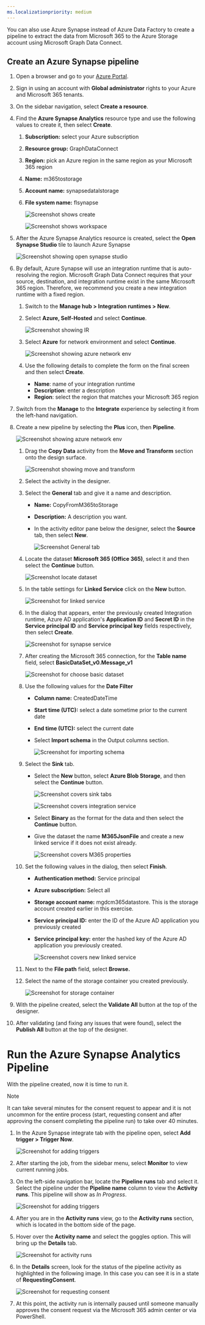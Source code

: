 ```yaml
---
ms.localizationpriority: medium
---
```


<!-- markdownlint-disable MD002 MD041 -->

You can also use Azure Synapse instead of Azure Data Factory to create a pipeline to extract the data from Microsoft 365 to the Azure Storage account using Microsoft Graph Data Connect.

## Create an Azure Synapse pipeline

1. Open a browser and go to your [Azure Portal](https://portal.azure.com/#home).

2. Sign in using an account with **Global administrator** rights to your Azure and Microsoft 365 tenants.

3. On the sidebar navigation, select **Create a resource**. 

4. Find the **Azure Synapse Analytics** resource type and use the following values to create it, then select **Create**. 
    1. **Subscription:** select your Azure subscription 
    2. **Resource group:** GraphDataConnect 
    3. **Region:** pick an Azure region in the same region as your Microsoft 365 region 
    4. **Name:** m365tostorage 
    5. **Account name:** synapsedatalstorage 
    6. **File system name:** flsynapse 

        ![Screenshot shows create](../concepts/images/data-connect-synapse-create.png)

        ![Screenshot shows workspace](../concepts/images/data-connect-synapse-workspace.png)

5. After the Azure Synapse Analytics resource is created, select the **Open Synapse Studio** tile to launch Azure Synapse

    ![Screenshot showing open synapse studio](../concepts/images/azure-synapse-studio-tile.png)

6. By default, Azure Synapse will use an integration runtime that is auto-resolving the region. Microsoft Graph Data Connect requires that your source, destination, and integration runtime exist in the same Microsoft 365 region. Therefore, we recommend you create a new integration runtime with a fixed region.

    1. Switch to the **Manage hub > Integration runtimes > New**.

    2. Select **Azure, Self-Hosted** and select **Continue**.

        ![Screenshot showing IR](../concepts/images/data-connect-synapse-IR.png)

    3. Select **Azure** for network environment and select **Continue**.

        ![Screenshot showing azure network env](../concepts/images/data-connect-synapse-azure.png)

    4. Use the following details to complete the form on the final screen and then select **Create**.
        - **Name**: name of your integration runtime
        - **Description**: enter a description
        - **Region**: select the region that matches your Microsoft 365 region

7. Switch from the **Manage** to the **Integrate** experience by selecting it from the left-hand navigation.

8. Create a new pipeline by selecting the **Plus** icon, then **Pipeline**.

    ![Screenshot showing azure network env](../concepts/images/data-connect-synapse-pipeline.png)

    1. Drag the **Copy Data** activity from the **Move and Transform** section onto the design surface.

        ![Screenshot showing move and transform](../concepts/images/data-connect-synapse-move-transform.png)
    
    2. Select the activity in the designer.
    3. Select the **General** tab and give it a name and description.
        - **Name:** CopyFromM365toStorage
        - **Description:** A description you want.
        - In the activity editor pane below the designer, select the **Source** tab, then select **New**.

            ![Screenshot General tab](../concepts/images/data-connect-synapse-general.png)

    4. Locate the dataset **Microsoft 365 (Office 365)**, select it and then select the **Continue** button.
        
        ![Screenshot locate dataset](../concepts/images/data-connect-synapse-locate-dataset.png)
        
    5. In the table settings for **Linked Service** click on the **New** button.
        
        ![Screenshot for linked service](../concepts/images/data-connect-synapse-linked-service.png)
        
    6. In the dialog that appears, enter the previously created Integration runtime, Azure AD application's **Application ID** and **Secret ID** in the **Service principal ID** and **Service principal key** fields respectively, then select **Create**.
        
        ![Screenshot for synapse service](../concepts/images/data-connect-synapse-service-id.png)

    7. After creating the Microsoft 365 connection, for the **Table name** field, select **BasicDataSet_v0.Message_v1**
        
        ![Screenshot for choose basic dataset](../concepts/images/data-connect-synapse-basic-dataset-choose.png)
        
    8. Use the following values for the **Date Filter**
        - **Column name:** CreatedDateTime
        - **Start time (UTC):** select a date sometime prior to the current date
        - **End time (UTC):** select the current date
        - Select **Import schema** in the Output columns section.

            ![Screenshot for importing schema](../concepts/images/data-connect-synapse-import-schema.png)
    
    9. Select the **Sink** tab.
        - Select the **New** button, select **Azure Blob Storage**, and then select the **Continue** button.

            ![Screenshot covers sink tabs](../concepts/images/data-connect-synapse-sink.png)

            ![Screenshot covers integration service](../concepts/images/data-connect-synapse-integration-service.png)

        - Select **Binary** as the format for the data and then select the **Continue** button.
        - Give the dataset the name **M365JsonFile** and create a new linked service if it does not exist already.

            ![Screenshot covers M365 properties](../concepts/images/data-connect-synapse-set-properties.png)

    10. Set the following values in the dialog, then select **Finish**.
        - **Authentication method:** Service principal
        - **Azure subscription:** Select all
        - **Storage account name:** mgdcm365datastore. This is the storage account created earlier in this exercise.
        - **Service principal ID:** enter the ID of the Azure AD application you previously created
        - **Service principal key:** enter the hashed key of the Azure AD application you previously created.

            ![Screenshot covers new linked service](../concepts/images/data-connect-synapse-new-linked-service.png) 
    
    11. Next to the **File path** field, select **Browse.**
    
    12. Select the name of the storage container you created previously.

        ![Screenshot for storage container](../concepts/images/data-connect-synapse-storage.png)

9. With the pipeline created, select the **Validate All** button at the top of the designer.

10.	After validating (and fixing any issues that were found), select the **Publish All** button at the top of the designer.

# Run the Azure Synapse Analytics Pipeline

With the pipeline created, now it is time to run it.

> [!NOTE]
> It can take several minutes for the consent request to appear and it is not uncommon for the entire process (start, requesting consent and after approving the consent completing the pipeline run) to take over 40 minutes.

1. In the Azure Synapse integrate tab with the pipeline open, select **Add trigger > Trigger Now**.

    ![Screenshot for adding triggers](../concepts/images/data-connect-synapse-trigger.png)

2.	After starting the job, from the sidebar menu, select **Monitor** to view current running jobs.

3.	On the left-side navigation bar, locate the **Pipeline runs** tab and select it. Select the pipeline under the **Pipeline name** column to view the **Activity runs**. This pipeline will show as *In Progress*.

    ![Screenshot for adding triggers](../concepts/images/data-connect-synapse-pipeline-runs.png)

4.	After you are in the **Activity runs** view, go to the **Activity runs** section, which is located in the bottom side of the page.

5.	Hover over the **Activity name** and select the goggles option. This will bring up the **Details** tab.

    ![Screenshot for activity runs](../concepts/images/data-connect-synapse-activity-run.png)

6.	In the **Details** screen, look for the status of the pipeline activity as highlighted in the following image. In this case you can see it is in a state of **RequestingConsent**.

    ![Screenshot for requesting consent](../concepts/images/data-connect-synapse-accept-request.png)

7. At this point, the activity run is internally paused until someone manually approves the consent request via the Microsoft 365 admin center or via PowerShell.






